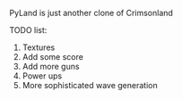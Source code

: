 PyLand is just another clone of Crimsonland

TODO list:

1. Textures
2. Add some score
3. Add more guns
4. Power ups
5. More sophisticated wave generation
